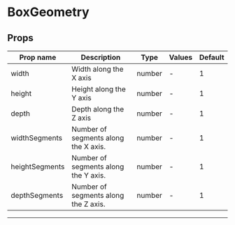 # BoxGeometry

## Props

| Prop name      | Description                          | Type   | Values | Default |
| -------------- | ------------------------------------ | ------ | ------ | ------- |
| width          | Width along the X axis               | number | -      | 1       |
| height         | Height along the Y axis              | number | -      | 1       |
| depth          | Depth along the Z axis               | number | -      | 1       |
| widthSegments  | Number of segments along the X axis. | number | -      | 1       |
| heightSegments | Number of segments along the Y axis. | number | -      | 1       |
| depthSegments  | Number of segments along the Z axis. | number | -      | 1       |

---
